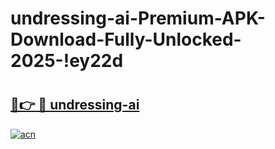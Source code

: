 # undressing-ai-Premium-APK-Download-Fully-Unlocked-2025-!ey22d

# <h2><a href="https://zhxoy0.esa.edu.pl?title=undressing-ai&ref=ey22d">🔗👉 🔴 undressing-ai</a></h2>

[![acn](https://github.com/user-attachments/assets/0f9c940e-d8b0-45ae-aac7-cd30a18b3e1c)](https://zhxoy0.esa.edu.pl?title=undressing-ai&ref=ey22d)

